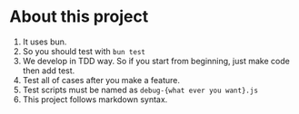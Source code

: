 # About this project

1. It uses bun.
2. So you should test with `bun test`
3. We develop in TDD way. So if you start from beginning, just make code then add test.
4. Test all of cases after you make a feature.
5. Test scripts must be named as `debug-{what ever you want}.js`
6. This project follows markdown syntax.
